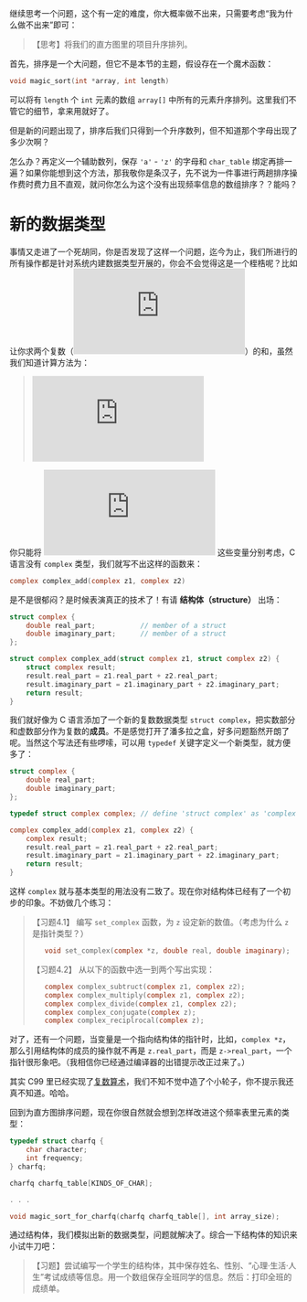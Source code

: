 继续思考一个问题，这个有一定的难度，你大概率做不出来，只需要考虑“我为什么做不出来”即可：

>【思考】将我们的直方图里的项目升序排列。

首先，排序是一个大问题，但它不是本节的主题，假设存在一个魔术函数：

```c
void magic_sort(int *array, int length)
```

可以将有 `length` 个 `int` 元素的数组 `array[]` 中所有的元素升序排列。这里我们不管它的细节，拿来用就好了。

但是新的问题出现了，排序后我们只得到一个升序数列，但不知道那个字母出现了多少次啊？

怎么办？再定义一个辅助数列，保存 `'a'` - `'z'` 的字母和 `char_table` 绑定再排一遍？如果你能想到这个方法，那我敬你是条汉子，先不说为一件事进行两趟排序操作费时费力且不直观，就问你怎么为这个没有出现频率信息的数组排序？？能吗？

# 新的数据类型

事情又走进了一个死胡同，你是否发现了这样一个问题，迄今为止，我们所进行的所有操作都是针对系统内建数据类型开展的，你会不会觉得这是一个桎梏呢？比如让你求两个复数（![](http://latex.codecogs.com/gif.latex?z$_1$=a$_1$+b$_1$i,z$_2$=a$_2$+b$_2$i)）的和，虽然我们知道计算方法为：

>![](http://latex.codecogs.com/gif.latex?z$_1$+z$_2$=\(a$_1$+a$_2\)$+\(b$_1$+b$_2$\)i)

你只能将 ![](http://latex.codecogs.com/gif.latex?a$_1$,b$_1$,a$_2$,b$_2$) 这些变量分别考虑，C 语言没有 `complex` 类型，我们就写不出这样的函数来：

```c
complex complex_add(complex z1, complex z2)
```

是不是很郁闷？是时候表演真正的技术了！有请 **结构体（structure）** 出场：

```c
struct complex {
    double real_part;           // member of a struct      
    double imaginary_part;      // member of a struct
};

struct complex complex_add(struct complex z1, struct complex z2) {
    struct complex result;
    result.real_part = z1.real_part + z2.real_part;
    result.imaginary_part = z1.imaginary_part + z2.imaginary_part;
    return result;
}
```

我们就好像为 C 语言添加了一个新的复数数据类型 `struct complex`，把实数部分和虚数部分作为复数的**成员**。不是感觉打开了潘多拉之盒，好多问题豁然开朗了呢。当然这个写法还有些啰嗦，可以用 `typedef` 关键字定义一个新类型，就方便多了：

```c
struct complex {
    double real_part;
    double imaginary_part;
};

typedef struct complex complex; // define 'struct complex' as 'complex' for short.

complex complex_add(complex z1, complex z2) {
    complex result;
    result.real_part = z1.real_part + z2.real_part;
    result.imaginary_part = z1.imaginary_part + z2.imaginary_part;
    return result;
}
```

这样 `complex` 就与基本类型的用法没有二致了。现在你对结构体已经有了一个初步的印象。不妨做几个练习：

>【习题4.1】 编写 `set_complex` 函数，为 `z` 设定新的数值。（考虑为什么 `z` 是指针类型？） 
> ```c
>    void set_complex(complex *z, double real, double imaginary);
> ```
>【习题4.2】 从以下的函数中选一到两个写出实现：
>```c 
>    complex complex_subtruct(complex z1, complex z2);
>    complex complex_multiply(complex z1, complex z2);
>    complex complex_divide(complex z1, complex z2);
>    complex complex_conjugate(complex z);
>    complex complex_reciplrocal(complex z);
>```

对了，还有一个问题，当变量是一个指向结构体的指针时，比如，`complex *z`，那么引用结构体的成员的操作就不再是 `z.real_part`，而是 `z->real_part`，一个指针很形象吧。（我相信你已经通过编译器的出错提示改正过来了。）

其实 C99 里已经实现了[复数算术](https://en.cppreference.com/w/c/numeric/complex)，我们不知不觉中造了个小轮子，你不提示我还真不知道。哈哈。

回到为直方图排序问题，现在你很自然就会想到怎样改进这个频率表里元素的类型：

```c
typedef struct charfq {
    char character;
    int frequency;
} charfq;

charfq charfq_table[KINDS_OF_CHAR];

. . .

void magic_sort_for_charfq(charfq charfq_table[], int array_size);
```

通过结构体，我们模拟出新的数据类型，问题就解决了。综合一下结构体的知识来小试牛刀吧：

>【习题】尝试编写一个学生的结构体，其中保存姓名、性别、“心理·生活·人生”考试成绩等信息。用一个数组保存全班同学的信息。然后：打印全班的成绩单。
